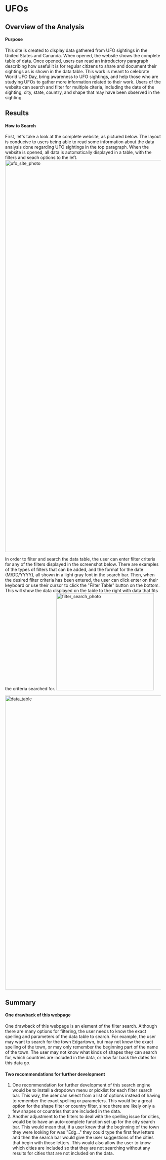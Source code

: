 # UFOs

## Overview of the Analysis
#### Purpose 
This site is created to display data gathered from UFO sightings in the United States and Cananda. When opened, the website shows the complete table of data. Once opened, users can read an introductory paragraph describing how useful it is for regular citizens to share and document their sightings as is shown in the data table. This work is meant to celebrate World UFO Day, bring awareness to UFO sightings, and help those who are studying UFOs to gather more information related to their work.  Users of the website can search and filter for multiple citeria, including the date of the sighting, city, state, country, and shape that may have been observed in the sighting. 

## Results
#### How to Search
First, let's take a look at the complete website, as pictured below. The layout is conducive to users being able to read some information about the data analysis done regarding UFO sightings in the top paragraph. When the website is opened, all data is automatically displayed in a table, with the filters and seach options to the left. 
<img width="1270" alt="ufo_site_photo" src="https://user-images.githubusercontent.com/114960958/210636452-ed9ef516-f723-4060-95ef-a94b961a9203.png">

In order to filter and search the data table, the user can enter filter criteria for any of the filters displayed in the screenshot below. There are examples of the types of filters that can be added, and the format for the date (M/DD/YYYY), all shown in a light gray font in the search bar. Then, when the desired filter criteria has been entered, the user can click enter on their keyboard or use their cursor to click the "Filter Table" button on the bottom. This will show the data displayed on the table to the right with data that fits the criteria searched for. 
<img width="315" alt="filter_search_photo" src="https://user-images.githubusercontent.com/114960958/210636517-7c52524d-ae59-4380-9bff-6ff9ca9de1b8.png">


<img width="952" alt="data_table" src="https://user-images.githubusercontent.com/114960958/210636537-cd04e851-3231-4086-8487-1d6b34afab6e.png">

## Summary
#### One drawback of this webpage
One drawback of this webpage is an element of the filter search. Although there are many options for filtering, the user needs to know the exact spelling and parameters of the data table to search. For example, the user may want to search for the town Edgartown, but may not know the exact spelling of the town, or may only remember the beginning part of the name of the town. The user may not know what kinds of shapes they can search for, which countries are included in the data, or how far back the dates for this data go. 

#### Two recommendations for further development
1. One recommendation for further development of this search engine would be to install a dropdown menu or picklist for each filter search bar. This way, the user can select from a list of options instead of having to remember the exact spelling or parameters. This would be a great option for the shape filter or country filter, since there are likely only a few shapes or countries that are included in the data. 
2. Another adjustment to the filters to deal with the spelling issue for cities, would be to have an auto-complete function set up for the city search bar. This would mean that, if a user knew that the beginning of the town they were looking for was "Edg..." they could type the first few letters and then the search bar would give the user suggestions of the cities that begin with those letters. This would also allow the user to know which cities are included so that they are not searching without any results for cities that are not included on the data. 
